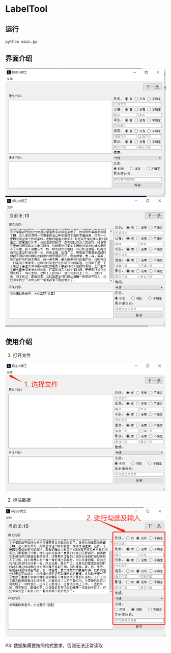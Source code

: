 # LabelTool



## 运行

```
python main.py
```



## 界面介绍
![1598786173305](./mdfigure/1598786173305.png)
![1598786195533](./mdfigure/1598786195533.png)



## 使用介绍

1. 打开文件

![1598786133062](./mdfigure/1598786133062.png)

2. 标注数据

![1598786333780](./mdfigure/1598786333780.png)



PS: 数据集需要按照格式要求，否则无法正常读取

